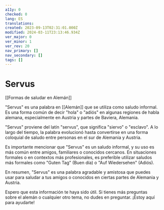 ```yaml
---
a11y: 0
checked: 0
lang: ES
translations: 
created: 2023-09-13T02:31:01.000Z
modified: 2024-03-11T23:13:46.934Z
ver_major: 0
ver_minor: 1
ver_rev: 20
nav_primary: []
nav_secondary: []
tags: []
---
```

# Servus
[[Formas de saludar en Alemán]]

"Servus" es una palabra en [[Alemán]] que se utiliza como saludo informal. Es una forma común de decir "hola" o "adiós" en algunas regiones de habla alemana, especialmente en Austria y partes de Baviera, Alemania.

"Servus" proviene del latín "servus", que significa "siervo" o "esclavo". A lo largo del tiempo, la palabra evolucionó hasta convertirse en una forma coloquial de saludo entre personas en el sur de Alemania y Austria.

Es importante mencionar que "Servus" es un saludo informal, y su uso es más común entre amigos, familiares o conocidos cercanos. En situaciones formales o en contextos más profesionales, es preferible utilizar saludos más formales como "Guten Tag" (Buen día) o "Auf Wiedersehen" (Adiós).

En resumen, "Servus" es una palabra agradable y amistosa que puedes usar para saludar a tus amigos o conocidos en ciertas partes de Alemania y Austria.

Espero que esta información te haya sido útil. Si tienes más preguntas sobre el alemán o cualquier otro tema, no dudes en preguntar. ¡Estoy aquí para ayudarte!